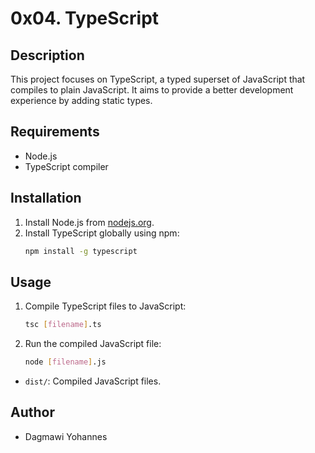 # 0x04. TypeScript

## Description
This project focuses on TypeScript, a typed superset of JavaScript that compiles to plain JavaScript. It aims to provide a better development experience by adding static types.


## Requirements
- Node.js
- TypeScript compiler

## Installation
1. Install Node.js from [nodejs.org](https://nodejs.org/).
2. Install TypeScript globally using npm:
    ```sh
    npm install -g typescript
    ```

## Usage
1. Compile TypeScript files to JavaScript:
    ```sh
    tsc [filename].ts
    ```
2. Run the compiled JavaScript file:
    ```sh
    node [filename].js
    ```

- `dist/`: Compiled JavaScript files.

## Author
- Dagmawi Yohannes
